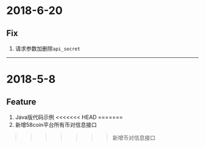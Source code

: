 # 2018-6-20
## Fix
1. 请求参数加删除`api_secret`

---

# 2018-5-8
## Feature 
1. Java版代码示例
<<<<<<< HEAD
=======
2. 新增58coin平台所有币对信息接口
>>>>>>> 新增币对信息接口
